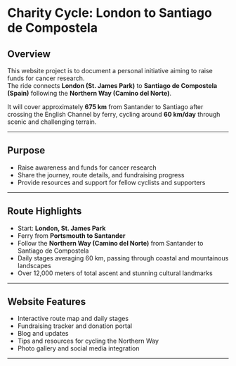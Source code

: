 # Charity Cycle: London to Santiago de Compostela

## Overview
This website project is to document a personal initiative aiming to raise funds for cancer research.  
The ride connects **London (St. James Park)** to **Santiago de Compostela (Spain)** following the **Northern Way (Camino del Norte)**.

It will cover approximately **675 km** from Santander to Santiago after crossing the English Channel by ferry, cycling around **60 km/day** through scenic and challenging terrain.

---

## Purpose
- Raise awareness and funds for cancer research  
- Share the journey, route details, and fundraising progress  
- Provide resources and support for fellow cyclists and supporters  

---

## Route Highlights
- Start: **London, St. James Park**  
- Ferry from **Portsmouth to Santander**  
- Follow the **Northern Way (Camino del Norte)** from Santander to Santiago de Compostela  
- Daily stages averaging 60 km, passing through coastal and mountainous landscapes  
- Over 12,000 meters of total ascent and stunning cultural landmarks

---

## Website Features
- Interactive route map and daily stages  
- Fundraising tracker and donation portal  
- Blog and updates  
- Tips and resources for cycling the Northern Way  
- Photo gallery and social media integration
---
